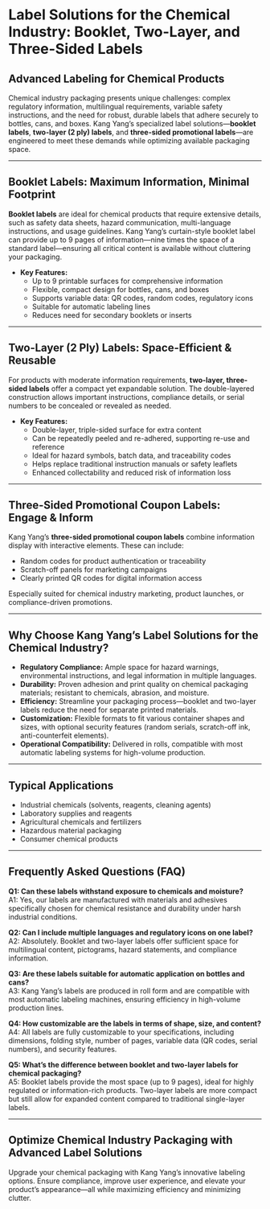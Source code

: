 # Label Solutions for the Chemical Industry: Booklet, Two-Layer, and Three-Sided Labels

## Advanced Labeling for Chemical Products

Chemical industry packaging presents unique challenges: complex regulatory information, multilingual requirements, variable safety instructions, and the need for robust, durable labels that adhere securely to bottles, cans, and boxes. Kang Yang’s specialized label solutions—**booklet labels**, **two-layer (2 ply) labels**, and **three-sided promotional labels**—are engineered to meet these demands while optimizing available packaging space.

---

## Booklet Labels: Maximum Information, Minimal Footprint

**Booklet labels** are ideal for chemical products that require extensive details, such as safety data sheets, hazard communication, multi-language instructions, and usage guidelines. Kang Yang’s curtain-style booklet label can provide up to 9 pages of information—nine times the space of a standard label—ensuring all critical content is available without cluttering your packaging.

- **Key Features:**
  - Up to 9 printable surfaces for comprehensive information
  - Flexible, compact design for bottles, cans, and boxes
  - Supports variable data: QR codes, random codes, regulatory icons
  - Suitable for automatic labeling lines
  - Reduces need for secondary booklets or inserts

---

## Two-Layer (2 Ply) Labels: Space-Efficient & Reusable

For products with moderate information requirements, **two-layer, three-sided labels** offer a compact yet expandable solution. The double-layered construction allows important instructions, compliance details, or serial numbers to be concealed or revealed as needed.

- **Key Features:**
  - Double-layer, triple-sided surface for extra content
  - Can be repeatedly peeled and re-adhered, supporting re-use and reference
  - Ideal for hazard symbols, batch data, and traceability codes
  - Helps replace traditional instruction manuals or safety leaflets
  - Enhanced collectability and reduced risk of information loss

---

## Three-Sided Promotional Coupon Labels: Engage & Inform

Kang Yang’s **three-sided promotional coupon labels** combine information display with interactive elements. These can include:
- Random codes for product authentication or traceability
- Scratch-off panels for marketing campaigns
- Clearly printed QR codes for digital information access

Especially suited for chemical industry marketing, product launches, or compliance-driven promotions.

---

## Why Choose Kang Yang’s Label Solutions for the Chemical Industry?

- **Regulatory Compliance:** Ample space for hazard warnings, environmental instructions, and legal information in multiple languages.
- **Durability:** Proven adhesion and print quality on chemical packaging materials; resistant to chemicals, abrasion, and moisture.
- **Efficiency:** Streamline your packaging process—booklet and two-layer labels reduce the need for separate printed materials.
- **Customization:** Flexible formats to fit various container shapes and sizes, with optional security features (random serials, scratch-off ink, anti-counterfeit elements).
- **Operational Compatibility:** Delivered in rolls, compatible with most automatic labeling systems for high-volume production.

---

## Typical Applications

- Industrial chemicals (solvents, reagents, cleaning agents)
- Laboratory supplies and reagents
- Agricultural chemicals and fertilizers
- Hazardous material packaging
- Consumer chemical products

---

## Frequently Asked Questions (FAQ)

**Q1: Can these labels withstand exposure to chemicals and moisture?**  
A1: Yes, our labels are manufactured with materials and adhesives specifically chosen for chemical resistance and durability under harsh industrial conditions.

**Q2: Can I include multiple languages and regulatory icons on one label?**  
A2: Absolutely. Booklet and two-layer labels offer sufficient space for multilingual content, pictograms, hazard statements, and compliance information.

**Q3: Are these labels suitable for automatic application on bottles and cans?**  
A3: Kang Yang’s labels are produced in roll form and are compatible with most automatic labeling machines, ensuring efficiency in high-volume production lines.

**Q4: How customizable are the labels in terms of shape, size, and content?**  
A4: All labels are fully customizable to your specifications, including dimensions, folding style, number of pages, variable data (QR codes, serial numbers), and security features.

**Q5: What’s the difference between booklet and two-layer labels for chemical packaging?**  
A5: Booklet labels provide the most space (up to 9 pages), ideal for highly regulated or information-rich products. Two-layer labels are more compact but still allow for expanded content compared to traditional single-layer labels.

---

## Optimize Chemical Industry Packaging with Advanced Label Solutions

Upgrade your chemical packaging with Kang Yang’s innovative labeling options. Ensure compliance, improve user experience, and elevate your product’s appearance—all while maximizing efficiency and minimizing clutter.